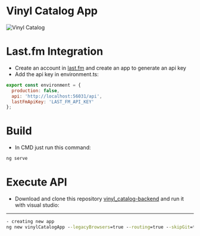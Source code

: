 # Vinyl Catalog App

![Vinyl Catalog](https://user-images.githubusercontent.com/1715022/89718994-6b2bc900-d989-11ea-9092-089c6f7868ea.gif)

# Last.fm Integration
- Create an account in [last.fm](https://www.last.fm/api/) and create an app to generate an api key
- Add the api key in environment.ts:

```javascript
export const environment = {
  production: false,
  api: 'http://localhost:56031/api',
  lastFmApiKey: 'LAST_FM_API_KEY'
};
```

# Build
- In CMD just run this command:

```bash
ng serve
```

# Execute API
- Download and clone this repository [vinyl_catalog-backend](https://github.com/NESTicle/vinyl_catalog-backend) and run it with visual studio:

---

```cmd
- creating new app
ng new vinylCatalogApp --legacyBrowsers=true --routing=true --skipGit=true --skipTests=true --style=scss --verbose=true
```
